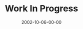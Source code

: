 ---
layout: message
category: message
series: "The Art of Growth"
title: "Work In Progress"
date: 2002-10-06-00-00
message_id: 261
audio: "http://s3.amazonaws.com/crossroads-media/messages/audio/Work%20In%20Progress.mp3"
audio-duration: "41:31"
tag: 
 - change
 - decision
 - growth
 - choices
 - tome
 - decision-making
explicit: false
---